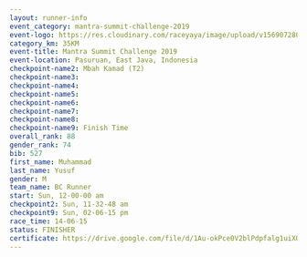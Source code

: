 ```yaml
---
layout: runner-info 
event_category: mantra-summit-challenge-2019 
event-logo: https://res.cloudinary.com/raceyaya/image/upload/v1569072809/logo/mantra-image_segrbx.jpg
category_km: 35KM 
event-title: Mantra Summit Challenge 2019 
event-location: Pasuruan, East Java, Indonesia 
checkpoint-name2: Mbah Kamad (T2) 
checkpoint-name3: 
checkpoint-name4: 
checkpoint-name5: 
checkpoint-name6: 
checkpoint-name7: 
checkpoint-name8: 
checkpoint-name9: Finish Time
overall_rank: 88
gender_rank: 74
bib: 527
first_name: Muhammad
last_name: Yusuf
gender: M
team_name: BC Runner
start: Sun, 12-00-00 am
checkpoint2: Sun, 11-32-48 am
checkpoint9: Sun, 02-06-15 pm
race_time: 14-06-15
status: FINISHER
certificate: https://drive.google.com/file/d/1Au-okPce0V2blPdpfalg1uiXQ3AdBeV3/view?usp=sharing
---
```

